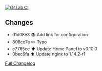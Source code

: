 [![GitLab CI][gitlabci-shield]][gitlabci]

## Changes

- d1d08e3 :books: Add link for configuration 
- 808cc7e :pencil2: Typo 
- c7765ee :arrow_up: Update Home Panel to v0.10.0 
- 0bec6fa :arrow_up: Update nginx to 1.14.2-r1 

[Full Changelog][changelog]

[changelog]: https://github.com/hassio-addons/addon-home-panel/compare/v0.4.0...v0.4.1
[gitlabci-shield]: https://gitlab.com/hassio-addons/addon-home-panel/badges/v0.4.1/pipeline.svg
[gitlabci]: https://gitlab.com/hassio-addons/addon-home-panel/pipelines
